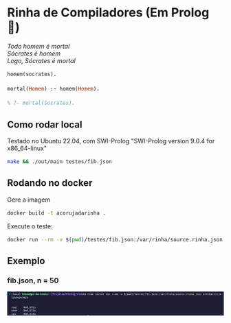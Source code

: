 # Rinha de Compiladores (Em Prolog 🦉)

_Todo homem é mortal_ \
_Sócrates é homem_ \
_Logo, Sócrates é mortal_

```prolog
homem(socrates).

mortal(Homem) :- homem(Homem).

% ?- mortal(socrates).
```

## Como rodar local

Testado no Ubuntu 22.04, com SWI-Prolog "SWI-Prolog version 9.0.4 for x86_64-linux"

```bash
make && ./out/main testes/fib.json
```

## Rodando no docker

Gere a imagem

```bash
docker build -t acorujadarinha .
```

Execute o teste:

```bash
docker run --rm -v $(pwd)/testes/fib.json:/var/rinha/source.rinha.json acorujadarinha
```

## Exemplo

### fib.json, n = 50

![12586269025; real    0m0,692s; user    0m0,022s; sys     0m0,018s](img/image.png)